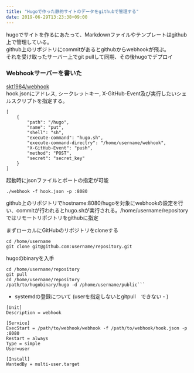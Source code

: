 ```yaml
---
title: "Hugoで作った静的サイトのデータをgithubで管理する"
date: 2019-06-29T13:23:38+09:00
---
```


hugoでサイトを作るにあたって、Markdownファイルやテンプレートはgithub上で管理している。  
github上のリポジトリにcommitがあるとgithubからwebhookが飛ぶ。  
それを受け取ったサーバー上でgit pullして同期、その後hugoでデプロイ

### Webhookサーバーを書いた
[skt1984/webhook](https://github.com/skt1984/webhook)  
hook.jsonにアドレス, シークレットキー, X-GitHub-Event及び実行したいシェルスクリプトを指定する。
```
[
    {
        "path": "/hugo",
        "name": "put",
        "shell": "sh",
        "execute-command": "hugo.sh",
        "execute-command-directry": "/home/username/webhook",
        "X-GitHub-Event": "push",
        "method": "POST",
        "secret": "secret_key"
    }
]
```
起動時にjsonファイルとポートの指定が可能

```
./webhook -f hook.json -p :8080
```

github上のリポジトリでhostname:8080/hugoを対象にwebhookの設定を行い、commitが行われるとhugo.shが実行される。/home/username/repositoryではリモートリポジトリをgithubに指定

まずローカルにGitHubのリポジトリをcloneする
```
cd /home/username
git clone git@github.com:username/repository.git
```
hugoのbinaryを入手
```
cd /home/username/repository
git pull
cd /home/username/repository 
/path/to/hugobinary/hugo -d /phome/username/public```
```
- systemdの登録について (userを指定しないとgitpull　できない・)
```
[Unit]
Description = webhook

[Service]
ExecStart = /path/to/webhook/webhook -f /path/to/webhook/hook.json -p :8080
Restart = always
Type = simple
User=user

[Install]
WantedBy = multi-user.target
```
